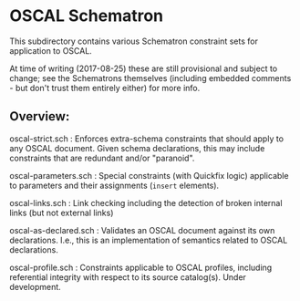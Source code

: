 # OSCAL Schematron

This subdirectory contains various Schematron constraint sets for application to OSCAL.

At time of writing (2017-08-25) these are still provisional and subject to change; see the Schematrons themselves (including embedded comments - but don't trust them entirely either) for more info.

## Overview:

oscal-strict.sch
  : Enforces extra-schema constraints that should apply to any OSCAL document. Given schema declarations, this may include constraints that are redundant and/or "paranoid".

oscal-parameters.sch
  : Special constraints (with Quickfix logic) applicable to parameters and their assignments (`insert` elements).

oscal-links.sch
  : Link checking including the detection of broken internal links (but not external links)

oscal-as-declared.sch
  : Validates an OSCAL document against its own declarations. I.e., this is an implementation of semantics related to OSCAL declarations.

oscal-profile.sch
  : Constraints applicable to OSCAL profiles, including referential integrity with respect to its source catalog(s). Under development.

